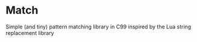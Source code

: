 # Match
Simple (and tiny) pattern matching library in C99 inspired by the Lua string replacement library
